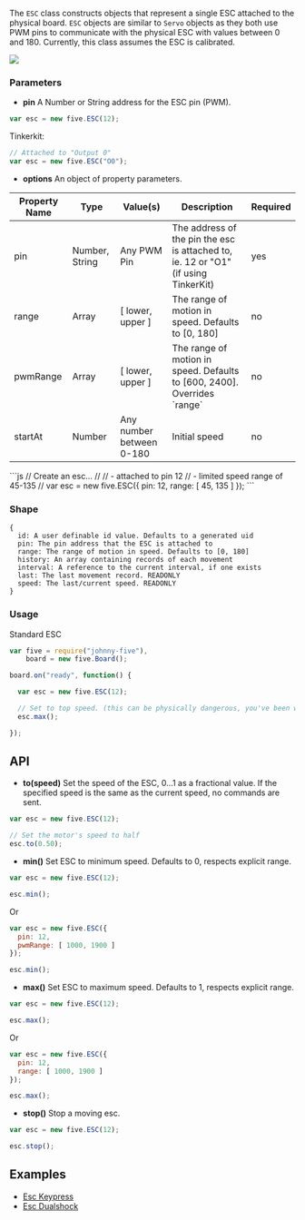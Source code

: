 The `ESC` class constructs objects that represent a single ESC attached to the physical board. `ESC` objects are similar to `Servo` objects as they both use PWM pins to communicate with the physical ESC with values between 0 and 180. Currently, this class assumes the ESC is calibrated.

<img src="https://raw.github.com/rwaldron/johnny-five/master/docs/breadboard/esc-keypress.png">

### Parameters

- **pin** A Number or String address for the ESC pin (PWM).
```js
var esc = new five.ESC(12);
```
Tinkerkit: 
```js
// Attached to "Output 0"
var esc = new five.ESC("O0");
```


- **options** An object of property parameters.
<table>
  <thead>
    <tr>
      <th>Property Name</th>
      <th>Type</th>
      <th>Value(s)</th>
      <th>Description</th>
      <th>Required</th>
    </tr>
  </thead>
  <tbody>
    <tr>
      <td>pin</td>
      <td>Number, String</td>
      <td>Any PWM Pin</td>
      <td>The address of the pin the esc is attached to, ie. 12 or "O1" (if using TinkerKit)</td>
      <td>yes</td>
    </tr>
    <tr>
      <td>range</td>
      <td>Array</td>
      <td>[ lower, upper ]</td>
      <td>The range of motion in speed. Defaults to [0, 180]</td>
      <td>no</td>
    </tr>
    <tr>
      <td>pwmRange</td>
      <td>Array</td>
      <td>[ lower, upper ]</td>
      <td>The range of motion in speed. Defaults to [600, 2400]. Overrides `range`</td>
      <td>no</td>
    </tr>
    <tr>
      <td>startAt</td>
      <td>Number</td>
      <td>Any number between 0-180</td>
      <td>Initial speed</td>
      <td>no</td>
    </tr>
  </tbody>
</table>
```js
// Create an esc...
// 
//   - attached to pin 12
//   - limited speed range of 45-135
//
var esc = new five.ESC({
  pin: 12, 
  range: [ 45, 135 ]
});
```

### Shape

```
{ 
  id: A user definable id value. Defaults to a generated uid
  pin: The pin address that the ESC is attached to
  range: The range of motion in speed. Defaults to [0, 180]
  history: An array containing records of each movement 
  interval: A reference to the current interval, if one exists
  last: The last movement record. READONLY
  speed: The last/current speed. READONLY
}
```



### Usage

Standard ESC
```js
var five = require("johnny-five"), 
    board = new five.Board();

board.on("ready", function() {

  var esc = new five.ESC(12);

  // Set to top speed. (this can be physically dangerous, you've been warned.)
  esc.max();

});
```

## API

- **to(speed)** Set the speed of the ESC, 0...1 as a fractional value. If the specified speed is the same as the current speed, no commands are sent.
```js
var esc = new five.ESC(12);

// Set the motor's speed to half
esc.to(0.50);
```

- **min()** Set ESC to minimum speed. Defaults to 0, respects explicit range.
```js
var esc = new five.ESC(12);

esc.min();
```
Or 
```js
var esc = new five.ESC({
  pin: 12, 
  pwmRange: [ 1000, 1900 ]
});

esc.min();
```

- **max()** Set ESC to maximum speed. Defaults to 1, respects explicit range.
```js
var esc = new five.ESC(12);

esc.max();
```
Or 
```js
var esc = new five.ESC({
  pin: 12, 
  range: [ 1000, 1900 ]
});

esc.max();
```

- **stop()** Stop a moving esc. 
```js
var esc = new five.ESC(12);

esc.stop();
```



## Examples
- [Esc Keypress](https://github.com/rwldrn/johnny-five/blob/master/docs/esc-keypress.md)
- [Esc Dualshock](https://github.com/rwldrn/johnny-five/blob/master/docs/esc-dualshock.md)
